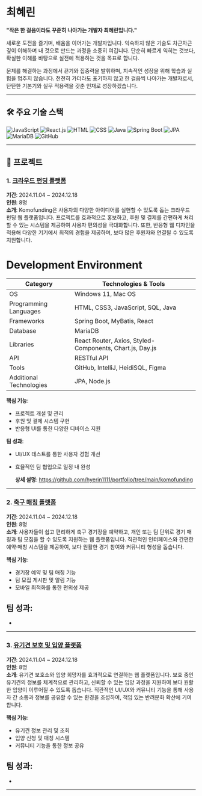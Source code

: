 # 최혜린  
**"작은 한 걸음이라도 꾸준히 나아가는 개발자 최혜린입니다."**

새로운 도전을 즐기며, 배움을 이어가는 개발자입니다. 익숙하지 않은 기술도 차근차근 깊이 이해하며 내 것으로 만드는 과정을 소중히 여깁니다. 단순히 빠르게 익히는 것보다, 확실한 이해를 바탕으로 실전에 적용하는 것을 목표로 합니다.

문제를 해결하는 과정에서 끈기와 집중력을 발휘하며, 지속적인 성장을 위해 학습과 실험을 멈추지 않습니다. 천천히 가더라도 포기하지 않고 한 걸음씩 나아가는 개발자로서, 탄탄한 기본기와 실무 적용력을 갖춘 인재로 성장하겠습니다.

---
## 🛠️ 주요 기술 스택  

![JavaScript](https://img.shields.io/badge/JavaScript-ES6+-F7DF1E?style=flat-square&logo=javascript&logoColor=white)
![React.js](https://img.shields.io/badge/React.js-61DAFB?style=flat-square&logo=react&logoColor=white)
![HTML](https://img.shields.io/badge/HTML5-E34F26?style=flat-square&logo=html5&logoColor=white)
![CSS](https://img.shields.io/badge/CSS3-1572B6?style=flat-square&logo=css3&logoColor=white)
![Java](https://img.shields.io/badge/Java-007396?style=flat-square&logo=openjdk&logoColor=white)
![Spring Boot](https://img.shields.io/badge/Spring%20Boot-6DB33F?style=flat-square&logo=spring-boot&logoColor=white)
![JPA](https://img.shields.io/badge/JPA-007396?style=flat-square&logo=hibernate&logoColor=white)
![MariaDB](https://img.shields.io/badge/MariaDB-003545?style=flat-square&logo=mariadb&logoColor=white)
![GitHub](https://img.shields.io/badge/GitHub-181717?style=flat-square&logo=github&logoColor=white)

---

## 📌 프로젝트  

### 1. [크라우드 펀딩 플랫폼](https://github.com/coding-ji/komofunding)  
**기간**: 2024.11.04 ~ 2024.12.18  
**인원**: 8명  
**소개**: Komofunding은 사용자의 다양한 아이디어를 실현할 수 있도록 돕는 크라우드 펀딩 웹 플랫폼입니다. 프로젝트를 효과적으로 홍보하고, 후원 및 결제를 간편하게 처리할 수 있는 시스템을 제공하여 사용자 편의성을 극대화합니다. 또한, 반응형 웹 디자인을 적용해 다양한 기기에서 최적의 경험을 제공하며, 보다 많은 후원자와 연결될 수 있도록 지원합니다.

# Development Environment

| Category                 | Technologies & Tools                                      |
|--------------------------|-----------------------------------------------------------|
| OS                       | Windows 11, Mac OS                                       |
| Programming Languages    | HTML, CSS3, JavaScript, SQL, Java                        |
| Frameworks               | Spring Boot, MyBatis, React                              |
| Database                 | MariaDB                                                  |
| Libraries                | React Router, Axios, Styled-Components, Chart.js, Day.js |
| API                      | RESTful API                                              |
| Tools                    | GitHub, IntelliJ, HeidiSQL, Figma                        |
| Additional Technologies  | JPA, Node.js                                             |


**핵심 기능**:  
- 프로젝트 개설 및 관리  
- 후원 및 결제 시스템 구현  
- 반응형 UI를 통한 다양한 디바이스 지원

**팀 성과**:  
- UI/UX 테스트를 통한 사용자 경험 개선  
- 효율적인 팀 협업으로 일정 내 완성

  **상세 설명**:  https://github.com/hyerin1111/portfolio/tree/main/komofunding

---

### 2. [축구 매칭 플랫폼](https://github.com/hyerin1111/pitchplay)  
**기간**: 2024.11.04 ~ 2024.12.18  
**인원**: 8명  
**소개**: 사용자들이 쉽고 편리하게 축구 경기장을 예약하고, 개인 또는 팀 단위로 경기 매칭과 팀 모집을 할 수 있도록 지원하는 웹 플랫폼입니다. 직관적인 인터페이스와 간편한 예약·매칭 시스템을 제공하여, 보다 원활한 경기 참여와 커뮤니티 형성을 돕습니다.

**핵심 기능**:  
- 경기장 예약 및 팀 매칭 기능  
- 팀 모집 게시판 및 알림 기능  
- 모바일 최적화를 통한 편의성 제공

**팀 성과**:  
- 
- 

---

### 3. [유기견 보호 및 입양 플랫폼](https://github.com/yeonhui94/kkomoadopt)  
**기간**: 2024.11.04 ~ 2024.12.18  
**인원**: 8명  
**소개**: 유기견 보호소와 입양 희망자를 효과적으로 연결하는 웹 플랫폼입니다. 보호 중인 유기견의 정보를 체계적으로 관리하고, 신뢰할 수 있는 입양 과정을 지원하여 보다 원활한 입양이 이루어질 수 있도록 돕습니다. 직관적인 UI/UX와 커뮤니티 기능을 통해 사용자 간 소통과 정보를 공유할 수 있는 환경을 조성하여, 책임 있는 반려문화 확산에 기여합니다.

**핵심 기능**:  
- 유기견 정보 관리 및 조회  
- 입양 신청 및 매칭 시스템  
- 커뮤니티 기능을 통한 정보 공유

**팀 성과**:  
- 
- 

---
